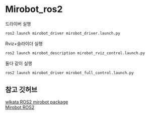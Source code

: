 # Mirobot_ros2
드라이버 실행
```bash
ros2 launch mirobot_driver mirobot_driver.launch.py
```
Rviz+슬라이더 실행
```bash
ros2 launch mirobot_description mirobot_rviz_control.launch.py
```
둘다 같이 실행
```bash
ros2 launch mirobot_driver mirobot_full_control.launch.py
```
## 참고 깃허브
[wlkata ROS2 mirobot package](https://github.com/wlkata/ROS2_WLKATA)
<br />
[Mirobot ROS2](https://github.com/kimsooyoung/mirobot_ros2)
